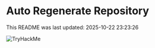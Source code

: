 # Auto Regenerate Repository

This README was last updated: 2025-10-22 23:23:26

 ![TryHackMe](https://tryhackme.com/badge/533634)
